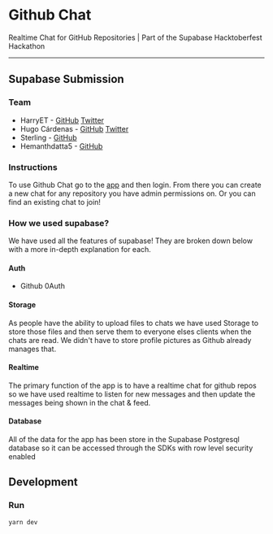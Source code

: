 # Github Chat

Realtime Chat for GitHub Repositories | Part of the Supabase Hacktoberfest Hackathon

<hr/>

## Supabase Submission

### Team

- HarryET - [GitHub](https://github.com/HarryET) [Twitter](https://twitter.com/TheHarryET)
- Hugo Cárdenas - [GitHub](https://github.com/hugo-cardenas) [Twitter](https://twitter.com/_hugocardenas)
- Sterling - [GitHub](https://github.com/VictorPeralta)
- Hemanthdatta5 - [GitHub](https://github.com/Hemanthdatta5)

### Instructions

To use Github Chat go to the [app](https://harryet.me) and then login. From there you can create a new chat for any repository you have admin permissions on. Or you can find an existing chat to join!

### How we used supabase?

We have used all the features of supabase! They are broken down below with a more in-depth explanation for each.

#### Auth

- Github 0Auth

#### Storage

As people have the ability to upload files to chats we have used Storage to store those files and then serve them to everyone elses clients when the chats are read. We didn't have to store profile pictures as Github already manages that.

#### Realtime

The primary function of the app is to have a realtime chat for github repos so we have used realtime to listen for new messages and then update the messages being shown in the chat & feed.

#### Database

All of the data for the app has been store in the Supabase Postgresql database so it can be accessed through the SDKs with row level security enabled

## Development

### Run

```
yarn dev
```
